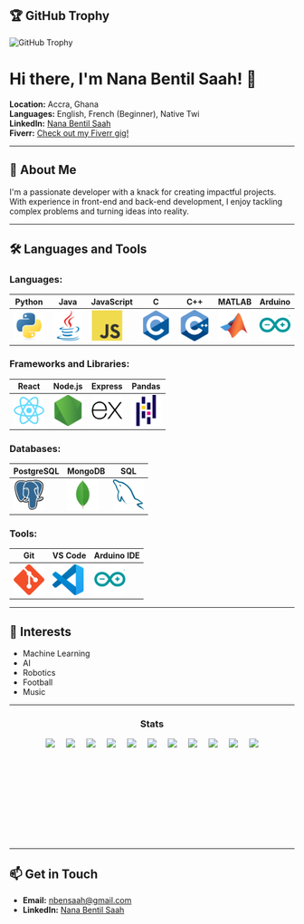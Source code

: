 ## 🏆 GitHub Trophy
![GitHub Trophy](https://github-profile-trophy.vercel.app/?username=brabentil&theme=algolia)

# Hi there, I'm Nana Bentil Saah! 👋

**Location:** Accra, Ghana  
**Languages:** English, French (Beginner), Native Twi  
**LinkedIn:** [Nana Bentil Saah](https://www.linkedin.com/in/nana-bentil-saah)  
**Fiverr:** [Check out my Fiverr gig!](https://www.fiverr.com/s/0beV8WL)

---

## 🚀 About Me

I'm a passionate developer with a knack for creating impactful projects. With experience in front-end and back-end development, I enjoy tackling complex problems and turning ideas into reality.

---

## 🛠 Languages and Tools

### Languages:
| Python | Java | JavaScript | C | C++ | MATLAB | Arduino |
|----------|----------|----------|-----|-----|-----|-----|
| <img src="https://github.com/devicons/devicon/blob/master/icons/python/python-original.svg" title="Python" alt="Python" width="55" height="55"/> | <img src="https://github.com/devicons/devicon/blob/master/icons/java/java-original.svg" title="Java" alt="Java" width="55" height="55"/> | <img src="https://github.com/devicons/devicon/blob/master/icons/javascript/javascript-original.svg" title="JavaScript" alt="JavaScript" width="55" height="55"/> | <img src="https://github.com/devicons/devicon/blob/master/icons/c/c-original.svg" title="C" alt="C" width="55" height="55"/> | <img src="https://github.com/devicons/devicon/blob/master/icons/cplusplus/cplusplus-original.svg" title="C++" alt="C++" width="55" height="55"/> | <img src="https://github.com/devicons/devicon/blob/master/icons/matlab/matlab-original.svg" title="MATLAB" alt="MATLAB" width="55" height="55"/> | <img src="https://github.com/devicons/devicon/blob/master/icons/arduino/arduino-original.svg" title="Arduino" alt="Arduino" width="55" height="55"/> |

### Frameworks and Libraries:
| React | Node.js | Express | Pandas |
|----------|----------|----------|-----|
| <img src="https://github.com/devicons/devicon/blob/master/icons/react/react-original.svg" title="React" alt="React" width="55" height="55"/> | <img src="https://github.com/devicons/devicon/blob/master/icons/nodejs/nodejs-original.svg" title="Node.js" alt="Node.js" width="55" height="55"/> | <img src="https://github.com/devicons/devicon/blob/master/icons/express/express-original.svg" title="Express" alt="Express" width="55" height="55"/> | <img src="https://github.com/devicons/devicon/blob/master/icons/pandas/pandas-original.svg" title="Pandas" alt="Pandas" width="55" height="55"/> | 

### Databases:
| PostgreSQL | MongoDB | SQL |
|----------|----------|----------|
| <img src="https://github.com/devicons/devicon/blob/master/icons/postgresql/postgresql-original.svg" title="PostgreSQL" alt="PostgreSQL" width="55" height="55"/> | <img src="https://github.com/devicons/devicon/blob/master/icons/mongodb/mongodb-original.svg" title="MongoDB" alt="MongoDB" width="55" height="55"/> | <img src="https://github.com/devicons/devicon/blob/master/icons/mysql/mysql-original.svg" title="SQL" alt="SQL" width="55" height="55"/> |

### Tools:
| Git | VS Code | Arduino IDE |
|----------|----------|-----|
| <img src="https://github.com/devicons/devicon/blob/master/icons/git/git-original.svg" title="Git" alt="Git" width="55" height="55"/> | <img src="https://github.com/devicons/devicon/blob/master/icons/vscode/vscode-original.svg" title="VS Code" alt="VS Code" width="55" height="55"/> | <img src="https://github.com/devicons/devicon/blob/master/icons/arduino/arduino-original.svg" title="Arduino IDE" alt="Arduino IDE" width="55" height="55"/> |

---

## 🌱 Interests

- Machine Learning
- AI
- Robotics
- Football
- Music

---
<div align="center">
  <h3>Stats</h3>
  <div style="display: flex; justify-content: center; flex-wrap: wrap; gap: 20px;">
    <img src="https://streak-stats.demolab.com/?user=brabentil&theme=transparent&cache_seconds=1800" height="180em" />
    <img src="https://github-readme-stats.vercel.app/api/top-langs/?username=brabentil&layout=compact&theme=transparent&cache_seconds=1800" height="180em" />
    <img src="http://github-profile-summary-cards.vercel.app/api/cards/stats?username=brabentil&theme=transparent&cache_seconds=1800" height="180em" />
    <img src="http://github-profile-summary-cards.vercel.app/api/cards/most-commit-language?username=brabentil&theme=transparent&cache_seconds=1800" height="180em" />
    <img src="http://github-profile-summary-cards.vercel.app/api/cards/repos-per-language?username=brabentil&theme=transparent&cache_seconds=1800" height="180em" />
    <img src="http://github-profile-summary-cards.vercel.app/api/cards/productive-time?username=brabentil&theme=transparent&utcOffset=0&cache_seconds=1800" height="180em" />
    <img src="http://github-profile-summary-cards.vercel.app/api/cards/profile-details?username=brabentil&theme=transparent&cache_seconds=1800" height="180em" />
    <img src="https://github-readme-activity-graph.vercel.app/graph?username=brabentil&theme=github&cache_seconds=1800" height="180em" />
    <img src="https://github-readme-stats.vercel.app/api?username=brabentil&show_icons=true&hide=contribs,prs&cache_seconds=1800&theme=transparent" height="180em" />
    <img src="https://badges.pufler.dev/commits/monthly/brabentil" height="80em" />
    <img src="https://komarev.com/ghpvc/?username=brabentil&theme=transparent" height="80em" />
  </div>
</div>

---

## 📫 Get in Touch

- **Email:** [nbensaah@gmail.com](mailto:nbensaah@gmail.com)
- **LinkedIn:** [Nana Bentil Saah](https://www.linkedin.com/in/nana-bentil-saah)
